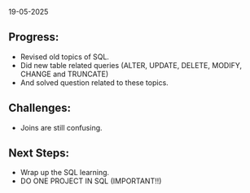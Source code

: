 19-05-2025

## Progress:
* Revised old topics of SQL.
* Did new table related queries (ALTER, UPDATE, DELETE, MODIFY, CHANGE and TRUNCATE)
* And solved question related to these topics.

## Challenges:
* Joins are still confusing.

## Next Steps:
* Wrap up the SQL learning.
* DO ONE PROJECT IN SQL (IMPORTANT!!)